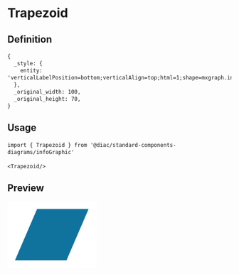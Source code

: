 # Trapezoid

## Definition

```
{
  _style: { 
    entity: 'verticalLabelPosition=bottom;verticalAlign=top;html=1;shape=mxgraph.infographic.parallelogram;dx=15;fillColor=#10739E;strokeColor=none;',
  },
  _original_width: 100,
  _original_height: 70,
}
```

## Usage

```
import { Trapezoid } from '@diac/standard-components-diagrams/infoGraphic'

<Trapezoid/>
```

## Preview

<img src="./trapezoid.png" width="200"/>
